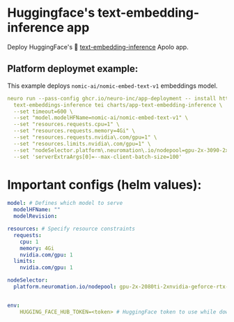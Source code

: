 # Huggingface's text-embedding-inference app

Deploy HuggingFace's 🤗 [text-embedding-inference](https://github.com/huggingface/text-embeddings-inference) Apolo app.

## Platform deploymet example:
This example deploys `nomic-ai/nomic-embed-text-v1` embeddings model.

```yaml
neuro run --pass-config ghcr.io/neuro-inc/app-deployment -- install https://github.com/neuro-inc/app-text-embeddings-inference \
  text-embeddings-inference tei charts/app-text-embedding-inference \
  --set timeout=600 \
  --set "model.modelHFName=nomic-ai/nomic-embed-text-v1" \
  --set "resources.requests.cpu=1" \
  --set "resources.requests.memory=4Gi" \
  --set "resources.requests.nvidia\.com/gpu=1" \
  --set "resources.limits.nvidia\.com/gpu=1" \
  --set "nodeSelector.platform\.neuromation\.io/nodepool=gpu-2x-3090-2xnvidia-geforce-rtx-3090" \
  --set 'serverExtraArgs[0]=--max-client-batch-size=100'
```


# Important configs (helm values):
```yaml
model: # Defines which model to serve
  modelHFName: ""
  modelRevision:

resources: # Specify resource constraints
  requests:
    cpu: 1
    memory: 4Gi
    nvidia.com/gpu: 1
  limits:
    nvidia.com/gpu: 1

nodeSelector:
  platform.neuromation.io/nodepool: gpu-2x-2080ti-2xnvidia-geforce-rtx-2080ti   # Specify which nodepool to use


env:
    HUGGING_FACE_HUB_TOKEN=<token> # HuggingFace token to use while downloading the model
```
